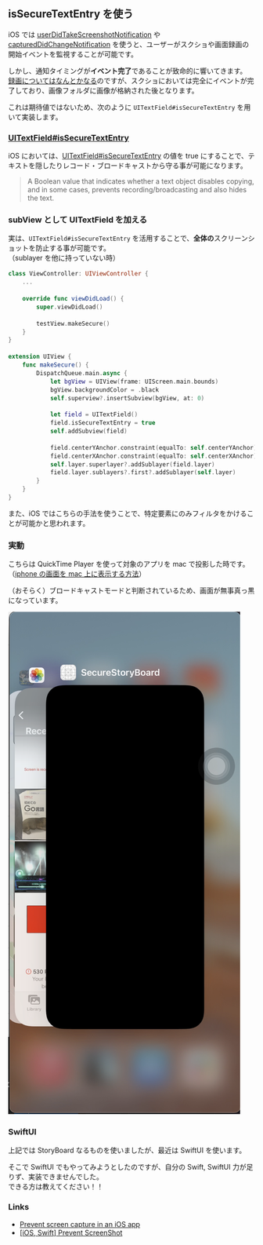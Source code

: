 ## isSecureTextEntry を使う

iOS では [userDidTakeScreenshotNotification](https://developer.apple.com/documentation/uikit/uiapplication/1622966-userdidtakescreenshotnotificatio) や [capturedDidChangeNotification](https://developer.apple.com/documentation/uikit/uiscreen/2921652-captureddidchangenotification) を使うと、ユーザーがスクショや画面録画の開始イベントを監視することが可能です。

しかし、通知タイミングが**イベント完了**であることが致命的に響いてきます。  
[録画についてはなんとかなる](https://qiita.com/osyou84/items/83800faa1a8e678ff600)のですが、スクショにおいては完全にイベントが完了しており、画像フォルダに画像が格納された後となります。

これは期待値ではないため、次のように `UITextField#isSecureTextEntry` を用いて実装します。

### [UITextField#isSecureTextEntry](https://developer.apple.com/documentation/uikit/uitextinputtraits/1624427-issecuretextentry)

iOS においては、[UITextField#isSecureTextEntry](https://developer.apple.com/documentation/uikit/uitextinputtraits/1624427-issecuretextentry) の値を true にすることで、テキストを隠したりレコード・ブロードキャストから守る事が可能になります。

> A Boolean value that indicates whether a text object disables copying,
> and in some cases, prevents recording/broadcasting and also hides the text.

### subView として UITextField を加える

実は、`UITextField#isSecureTextEntry` を活用することで、**全体の**スクリーンショットを防止する事が可能です。  
（sublayer を他に持っていない時）

```swift
class ViewController: UIViewController {
    ...

    override func viewDidLoad() {
        super.viewDidLoad()

        testView.makeSecure()
    }
}

extension UIView {
    func makeSecure() {
        DispatchQueue.main.async {
            let bgView = UIView(frame: UIScreen.main.bounds)
            bgView.backgroundColor = .black
            self.superview?.insertSubview(bgView, at: 0)

            let field = UITextField()
            field.isSecureTextEntry = true
            self.addSubview(field)

            field.centerYAnchor.constraint(equalTo: self.centerYAnchor).isActive = true
            field.centerXAnchor.constraint(equalTo: self.centerXAnchor).isActive = true
            self.layer.superlayer?.addSublayer(field.layer)
            field.layer.sublayers?.first?.addSublayer(self.layer)
        }
    }
}
```

また、iOS ではこちらの手法を使うことで、特定要素にのみフィルタをかけることが可能かと思われます。

### 実動

こちらは QuickTime Player を使って対象のアプリを mac で投影した時です。  
（[iphone の画面を mac 上に表示する方法](https://koko206.hatenablog.com/entry/2022/03/13/204133)）

（おそらく）ブロードキャストモードと判断されているため、画面が無事真っ黒になっています。

![](./readme/when_broadcasting.png)

### SwiftUI

上記では StoryBoard なるものを使いましたが、最近は SwiftUI を使います。

そこで SwiftUI でもやってみようとしたのですが、自分の Swift, SwiftUI 力が足りず、実装できませんでした。  
できる方は教えてください！！

### Links

- [Prevent screen capture in an iOS app](https://stackoverflow.com/questions/18680028/prevent-screen-capture-in-an-ios-app)
- [[iOS, Swift] Prevent ScreenShot](https://tigi44.github.io/ios/iOS,-Swift-Prevent-Screen-Capture/)
